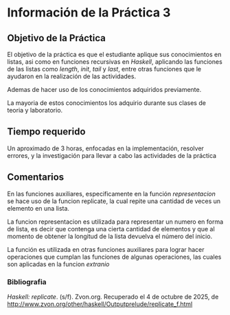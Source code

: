 # Información de la Práctica 3

## Objetivo de la Práctica

El objetivo de la práctica es que el estudiante aplique sus conocimientos en listas, asi como en funciones recursivas en *Haskell*, aplicando las funciones de las listas como *length*, *init*, *tail* y *last*, entre otras funciones que le ayudaron en la realización de las actividades.

Ademas de hacer uso de los conocimientos adquiridos previamente.

La mayoria de estos conocimientos los adquirio durante sus clases de teoria y laboratorio.

## Tiempo requerido

Un aproximado de 3 horas, enfocadas en la implementación, resolver errores, y la investigación para llevar a cabo las actividades de la práctica

## Comentarios

En las funciones auxiliares, especificamente en la función *representacion* se hace uso de la funcion replicate, la cual repite una cantidad de veces un elemento en una lista.

La funcion representacion es utilizada para representar un numero en forma de lista, es decir que contenga una cierta cantidad de elementos y que al momento de obtener la longitud de la lista devuelva el número del inicio.

La función es utilizada en otras funciones auxiliares para lograr hacer operaciones que cumplan las funciones de algunas operaciones, las cuales son aplicadas en la funcion *extranio*

### Bibliografia

*Haskell: replicate*. (s/f). Zvon.org. Recuperado el 4 de octubre de 2025, de http://www.zvon.org/other/haskell/Outputprelude/replicate_f.html

